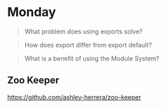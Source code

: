 # Monday
>What problem does using exports solve?

>How does export differ from export default?

>What is a benefit of using the Module System?

## Zoo Keeper
https://github.com/ashley-herrera/zoo-keeper